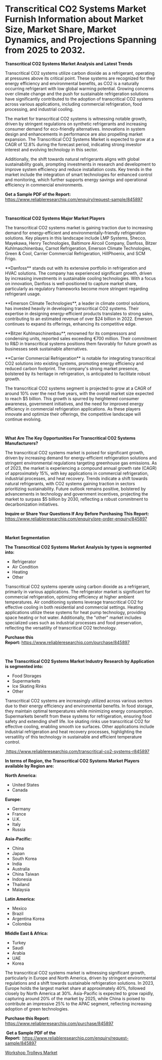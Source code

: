 <p><h1>Transcritical CO2 Systems Market Furnish Information about Market Size, Market Share, Market Dynamics, and Projections Spanning from 2025 to 2032.</h1></p><p><strong>Transcritical CO2 Systems Market Analysis and Latest Trends</strong></p>
<p><p>Transcritical CO2 systems utilize carbon dioxide as a refrigerant, operating at pressures above its critical point. These systems are recognized for their energy efficiency and environmental benefits, as CO2 is a naturally occurring refrigerant with low global warming potential. Growing concerns over climate change and the push for sustainable refrigeration solutions have significantly contributed to the adoption of transcritical CO2 systems across various applications, including commercial refrigeration, food processing, and industrial cooling.</p><p>The market for transcritical CO2 systems is witnessing notable growth, driven by stringent regulations on synthetic refrigerants and increasing consumer demand for eco-friendly alternatives. Innovations in system design and enhancements in performance are also propelling market expansion. The Transcritical CO2 Systems Market is expected to grow at a CAGR of 12.8% during the forecast period, indicating strong investor interest and evolving technology in this sector.</p><p>Additionally, the shift towards natural refrigerants aligns with global sustainability goals, prompting investments in research and development to improve system efficiency and reduce installation costs. Key trends in the market include the integration of smart technologies for enhanced control and monitoring, which further supports energy savings and operational efficiency in commercial environments.</p></p>
<p><strong>Get a Sample PDF of the Report:&nbsp;</strong> <a href="https://www.reliableresearchiq.com/enquiry/request-sample/845897?utm_campaign=2188&utm_medium=2&utm_source=Github&utm_content=ia&utm_term=20022025&utm_id=transcritical-co2-systems">https://www.reliableresearchiq.com/enquiry/request-sample/845897</a></p>
<p>&nbsp;</p>
<p><strong>Transcritical CO2 Systems Major Market Players</strong></p>
<p><p>The transcritical CO2 systems market is gaining traction due to increasing demand for energy-efficient and environmentally-friendly refrigeration solutions. Key players in this landscape include LMP Systems, Shecco, Mayekawa, Henry Technologies, Baltimore Aircoil Company, Danfoss, Bitzer Kuhlmaschinenbau, Carnot Refrigeration, Emerson Climate Technologies, Green & Cool, Carrier Commercial Refrigeration, HillPhoenix, and SCM Frigo.</p><p>**Danfoss** stands out with its extensive portfolio in refrigeration and HVAC solutions. The company has experienced significant growth, driven by increasing investments in sustainable cooling technologies. With a focus on innovation, Danfoss is well-positioned to capture market share, particularly as regulatory frameworks become more stringent regarding refrigerant usage.</p><p>**Emerson Climate Technologies**, a leader in climate control solutions, has invested heavily in developing transcritical CO2 systems. Their expertise in designing energy-efficient products translates to strong sales, contributing to an estimated revenue of over $24 billion in 2022. Emerson continues to expand its offerings, enhancing its competitive edge.</p><p>**Bitzer Kuhlmaschinenbau**, renowned for its compressors and condensing units, reported sales exceeding €700 million. Their commitment to R&D in transcritical systems positions them favorably for future growth as businesses seek sustainable alternatives.</p><p>**Carrier Commercial Refrigeration** is notable for integrating transcritical CO2 solutions into existing systems, promoting energy efficiency and reduced carbon footprint. The company's strong market presence, bolstered by its heritage in refrigeration, is anticipated to facilitate robust growth.</p><p>The transcritical CO2 systems segment is projected to grow at a CAGR of around 10% over the next five years, with the overall market size expected to reach $5 billion. This growth is spurred by heightened consumer awareness, government initiatives, and the need for improved energy efficiency in commercial refrigeration applications. As these players innovate and optimize their offerings, the competitive landscape will continue evolving.</p></p>
<p>&nbsp;</p>
<p><strong>What Are The Key Opportunities For Transcritical CO2 Systems Manufacturers?</strong></p>
<p><p>The transcritical CO2 systems market is poised for significant growth, driven by increasing demand for energy-efficient refrigeration solutions and stringent environmental regulations targeting greenhouse gas emissions. As of 2023, the market is experiencing a compound annual growth rate (CAGR) of approximately 15%, with key applications in commercial refrigeration, industrial processes, and heat recovery. Trends indicate a shift towards natural refrigerants, with CO2 systems gaining traction in sectors prioritizing sustainability. Future outlook remains positive, bolstered by advancements in technology and government incentives, projecting the market to surpass $5 billion by 2030, reflecting a robust commitment to decarbonization initiatives.</p></p>
<p><strong>Inquire or Share Your Questions If Any Before Purchasing This Report:</strong> <a href="https://www.reliableresearchiq.com/enquiry/pre-order-enquiry/845897?utm_campaign=2188&utm_medium=2&utm_source=Github&utm_content=ia&utm_term=20022025&utm_id=transcritical-co2-systems">https://www.reliableresearchiq.com/enquiry/pre-order-enquiry/845897</a></p>
<p>&nbsp;</p>
<p><strong>Market Segmentation</strong></p>
<p><strong>The Transcritical CO2 Systems Market Analysis by types is segmented into:</strong></p>
<p><ul><li>Refrigerator</li><li>Air Condition</li><li>Heating</li><li>Other</li></ul></p>
<p><p>Transcritical CO2 systems operate using carbon dioxide as a refrigerant, primarily in various applications. The refrigerator market is significant for commercial refrigeration, optimizing efficiency at higher ambient temperatures. Air conditioning systems leverage transcritical CO2 for effective cooling in both residential and commercial settings. Heating applications utilize these systems for heat pump technology, providing space heating or hot water. Additionally, the "other" market includes specialized uses such as industrial processes and food preservation, reflecting the versatility of transcritical CO2 technology.</p></p>
<p><strong>Purchase this Report:&nbsp;</strong><a href="https://www.reliableresearchiq.com/purchase/845897?utm_campaign=2188&utm_medium=2&utm_source=Github&utm_content=ia&utm_term=20022025&utm_id=transcritical-co2-systems">https://www.reliableresearchiq.com/purchase/845897</a></p>
<p>&nbsp;</p>
<p><strong>The Transcritical CO2 Systems Market Industry Research by Application is segmented into:</strong></p>
<p><ul><li>Food Storages</li><li>Supermarkets</li><li>Ice Skating Rinks</li><li>Other</li></ul></p>
<p><p>Transcritical CO2 systems are increasingly utilized across various sectors due to their energy efficiency and environmental benefits. In food storage, they maintain optimal temperatures while minimizing energy consumption. Supermarkets benefit from these systems for refrigeration, ensuring food safety and extending shelf life. Ice skating rinks use transcritical CO2 for effective cooling, enabling smooth ice surfaces. Other applications include industrial refrigeration and heat recovery processes, highlighting the versatility of this technology in sustainable and efficient temperature control.</p></p>
<p><a href="https://www.reliableresearchiq.com/transcritical-co2-systems-r845897?utm_campaign=2188&utm_medium=2&utm_source=Github&utm_content=ia&utm_term=20022025&utm_id=transcritical-co2-systems">&nbsp;https://www.reliableresearchiq.com/transcritical-co2-systems-r845897</a></p>
<p><strong>In terms of Region, the Transcritical CO2 Systems Market Players available by Region are:</strong></p>
<p>
    <p> <strong> North America: </strong>
        <ul>
            <li>United States</li>
            <li>Canada</li>
        </ul>
        </p> 
    <p> <strong> Europe: </strong>
        <ul>
            <li>Germany</li>
            <li>France</li>
            <li>U.K.</li>
            <li>Italy</li>
            <li>Russia</li>
        </ul>
        </p> 
    <p> <strong> Asia-Pacific: </strong>
        <ul>
            <li>China</li>
            <li>Japan</li>
            <li>South Korea</li>
            <li>India</li>
            <li>Australia</li>
            <li>China Taiwan</li>
            <li>Indonesia</li>
            <li>Thailand</li>
            <li>Malaysia</li>
        </ul>
        </p> 
    <p> <strong> Latin America: </strong>
        <ul>
            <li>Mexico</li>
            <li>Brazil</li>
            <li>Argentina Korea</li>
            <li>Colombia</li>
        </ul>
        </p> 
    <p> <strong> Middle East & Africa: </strong>
        <ul>
            <li>Turkey</li>
            <li>Saudi</li>
            <li>Arabia</li>
            <li>UAE</li>
            <li>Korea</li>
        </ul>
    </p>
    </p>
<p><p>The transcritical CO2 systems market is witnessing significant growth, particularly in Europe and North America, driven by stringent environmental regulations and a shift towards sustainable refrigeration solutions. In 2023, Europe holds the largest market share at approximately 40%, followed closely by North America at 30%. Asia-Pacific is expected to grow rapidly, capturing around 20% of the market by 2025, while China is poised to contribute an impressive 25% to the APAC segment, reflecting increasing adoption of green technologies.</p></p>
<p><strong>Purchase this Report: </strong><a href="https://www.reliableresearchiq.com/purchase/845897?utm_campaign=2188&utm_medium=2&utm_source=Github&utm_content=ia&utm_term=20022025&utm_id=transcritical-co2-systems">https://www.reliableresearchiq.com/purchase/845897</a></p>
<p>&nbsp;<strong>Get a Sample PDF of the Report:&nbsp;&nbsp;</strong><a href="https://www.reliableresearchiq.com/enquiry/request-sample/845897?utm_campaign=2188&utm_medium=2&utm_source=Github&utm_content=ia&utm_term=20022025&utm_id=transcritical-co2-systems">https://www.reliableresearchiq.com/enquiry/request-sample/845897</a></p>
<p><strong></strong></p>
<p><p><a href="https://github.com/FosterFahey91/Market-Research-Report-List-1/blob/main/workshop-trolleys-market.md?utm_campaign=2188&utm_medium=2&utm_source=Github&utm_content=ia&utm_term=20022025&utm_id=transcritical-co2-systems">Workshop Trolleys Market</a></p></p>